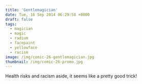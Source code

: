 ```yaml
---
title: 'Gentlemagician'
date: Tue, 16 Sep 2014 06:29:58 +0000
draft: false
tags: 
  - magician
  - magic
  - radium
  - facepaint
  - yellowface
  - racism
image: /img/comic-26-gentlemagician.jpg
thumbnail: /img/comic-26-promo.jpg
---
```


Health risks and racism aside, it seems like a pretty good trick!